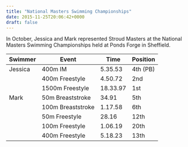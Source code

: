 ```yaml
---
title: "National Masters Swimming Championships"
date: 2015-11-25T20:06:42+0000
draft: false
---
```

In October, Jessica and Mark represented Stroud Masters at the National Masters Swimming Championships held at Ponds Forge in Sheffield.

| Swimmer | Event | Time | Position |
|---|---|---|---|
| Jessica |400m IM |5.35.53 |4th (PB) |
|  |400m Freestyle |4.50.72 |2nd |
|  |1500m Freestyle |18.33.97 |1st |
| Mark |50m Breaststroke |34.91 |5th |
|  |100m Breaststroke |1.17.58 |6th |
|  |50m Freestyle |28.16 |12th |
|  |100m Freestyle |1.06.19 |20th |
|  |400m Freestyle |5.18.23 |13th |

